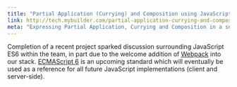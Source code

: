 ```yaml
---
title: "Partial Application (Currying) and Composition using JavaScript ES6"
link: http://tech.mybuilder.com/partial-application-currying-and-composition-using-javascript-es6/
meta: "Expressing Partial Application, Currying and Composition in a succinct manner using ES2015"
---
```

Completion of a recent project sparked discussion surrounding JavaScript ES6 within the team, in part due to the welcome addition of [Webpack](http://webpack.github.io/) into our stack.
[ECMAScript 6](http://en.wikipedia.org/wiki/ECMAScript) is an upcoming standard which will eventually be used as a reference for all future JavaScript implementations (client and server-side).
<!--more-->